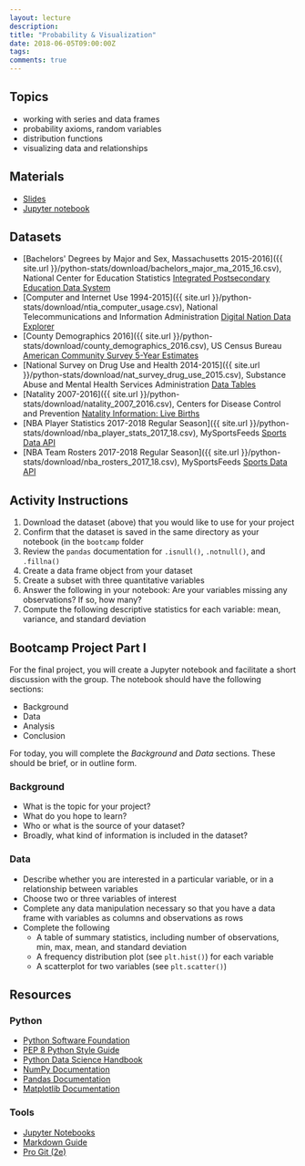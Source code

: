 ```yaml
---
layout: lecture
description: 
title: "Probability & Visualization"
date: 2018-06-05T09:00:00Z
tags:
comments: true
---
```


## Topics
 * working with series and data frames
 * probability axioms, random variables
 * distribution functions
 * visualizing data and relationships

## Materials
 * <a target="_blank" href="{{ site.url }}/python-stats/download/lec3_visualization.pdf">Slides</a>
* <a target="_blank" href="{{ site.url }}/python-stats/download/lec3_visualization.ipynb">Jupyter notebook</a>

## Datasets
 * [Bachelors' Degrees by Major and Sex, Massachusetts 2015-2016]({{ site.url }}/python-stats/download/bachelors_major_ma_2015_16.csv), National Center for Education Statistics <a href="https://nces.ed.gov/ipeds/datacenter/InstitutionByName.aspx" target="_blank">Integrated Postsecondary Education Data System</a>
 * [Computer and Internet Use 1994-2015]({{ site.url }}/python-stats/download/ntia_computer_usage.csv), National Telecommunications and Information Administration <a href="https://www.ntia.doc.gov/data/digital-nation-data-explorer#sel=internetUser&disp=map" target="_blank">Digital Nation Data Explorer</a>
 * [County Demographics 2016]({{ site.url }}/python-stats/download/county_demographics_2016.csv), US Census Bureau <a href="https://www.census.gov/data/developers/data-sets/acs-5year.html" target="_blank">American Community Survey 5-Year Estimates</a>
 * [National Survey on Drug Use and Health 2014-2015]({{ site.url }}/python-stats/download/nat_survey_drug_use_2015.csv), Substance Abuse and Mental Health Services Administration <a href="https://www.samhsa.gov/data/data-we-collect/nsduh-national-survey-drug-use-and-health" target="_blank">Data Tables</a>
 * [Natality 2007-2016]({{ site.url }}/python-stats/download/natality_2007_2016.csv), Centers for Disease Control and Prevention <a href="https://wonder.cdc.gov/natality.html" target="_blank">Natality Information: Live Births</a>
 * [NBA Player Statistics 2017-2018 Regular Season]({{ site.url }}/python-stats/download/nba_player_stats_2017_18.csv), MySportsFeeds <a href="https://www.mysportsfeeds.com/data-feeds/" target="_blank">Sports Data API</a>
 * [NBA Team Rosters 2017-2018 Regular Season]({{ site.url }}/python-stats/download/nba_rosters_2017_18.csv), MySportsFeeds <a href="https://www.mysportsfeeds.com/data-feeds/" target="_blank">Sports Data API</a>

## Activity Instructions
 1. Download the dataset (above) that you would like to use for your project
 2. Confirm that the dataset is saved in the same directory as your notebook (in the `bootcamp` folder
 3. Review the `pandas` documentation for `.isnull()`, `.notnull()`, and `.fillna()`
 4. Create a data frame object from your dataset
 5. Create a subset with three quantitative variables
 6. Answer the following in your notebook: Are your variables missing any observations? If so, how many?
 7. Compute the following descriptive statistics for each variable: mean, variance, and standard deviation

## Bootcamp Project Part I
For the final project, you will create a Jupyter notebook and facilitate a short discussion with the group. The notebook should have the following sections:
  * Background
  * Data
  * Analysis
  * Conclusion

For today, you will complete the *Background* and *Data* sections.  These should be brief, or in outline form.  

### Background
 * What is the topic for your project?
 * What do you hope to learn?
 * Who or what is the source of your dataset?
 * Broadly, what kind of information is included in the dataset?

### Data
 * Describe whether you are interested in a particular variable, or in a relationship between variables
 * Choose two or three variables of interest 
 * Complete any data manipulation necessary so that you have a data frame with variables as columns and observations as rows
 * Complete the following
    * A table of summary statistics, including number of observations, min, max, mean, and standard deviation
    * A frequency distribution plot (see `plt.hist()`) for each variable
    * A scatterplot for two variables (see `plt.scatter()`)

## Resources

### Python
 * <a href="https://www.python.org/" target="_blank">Python Software Foundation</a>
 * <a href="http://pep8.org/" target="_blank">PEP 8 Python Style Guide</a>
 * <a href="https://jakevdp.github.io/PythonDataScienceHandbook/index.html" target="_blank">Python Data Science Handbook</a>
 * <a href="https://docs.scipy.org/doc/numpy/" target="_blank">NumPy Documentation</a>
 * <a href="http://pandas.pydata.org/pandas-docs/stable/" target="_blank">Pandas Documentation</a>
 * <a href="https://matplotlib.org/" target="_blank">Matplotlib Documentation</a>

### Tools
 * <a href="https://jupyter.org/" target="_blank">Jupyter Notebooks</a>
 * <a href="https://www.markdownguide.org/" target="_blank">Markdown Guide</a>
 * <a href="https://git-scm.com/book/en/v2" target="_blank">Pro Git (2e)</a>
